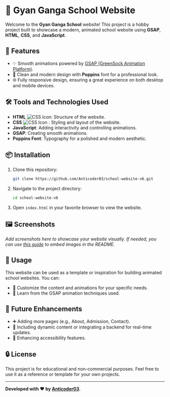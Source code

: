 # 🌟 Gyan Ganga School Website

Welcome to the **Gyan Ganga School** website! This project is a hobby project built to showcase a modern, animated school website using **GSAP**, **HTML**, **CSS**, and **JavaScript**.

## 🔧 Features

- ✨ Smooth animations powered by [GSAP (GreenSock Animation Platform)](https://greensock.com/gsap/).
- 🎨 Clean and modern design with **Poppins** font for a professional look.
- 🌐 Fully responsive design, ensuring a great experience on both desktop and mobile devices.

## 🛠️ Tools and Technologies Used

- **HTML** ![CSS Icon](!(https://svgl.app/library/html5.svg)): Structure of the website.
- **CSS** ![CSS Icon](!(https://svgl.app/library/css_old.svg))
: Styling and layout of the website.
- **JavaScript**: Adding interactivity and controlling animations.
- **GSAP**: Creating smooth animations.
- **Poppins Font**: Typography for a polished and modern aesthetic.

## 📦 Installation

1. Clone this repository:
   ```bash
   git clone https://github.com/Anticoder03/school-website-v6.git
   ```
2. Navigate to the project directory:
   ```bash
   cd school-website-v6
   ```
3. Open `index.html` in your favorite browser to view the website.

## 🖼️ Screenshots

_Add screenshots here to showcase your website visually. If needed, you can use [this guide](https://docs.github.com/en/repositories/managing-your-repositorys-settings-and-features/customizing-your-repository/about-readmes#adding-images-to-your-readme) to embed images in the README._

## 🔄 Usage

This website can be used as a template or inspiration for building animated school websites. You can:
- 📃 Customize the content and animations for your specific needs.
- 🎨 Learn from the GSAP animation techniques used.

## 🌟 Future Enhancements

- ➕ Adding more pages (e.g., About, Admission, Contact).
- 🔗 Including dynamic content or integrating a backend for real-time updates.
- 🎨 Enhancing accessibility features.

## 🔒 License

This project is for educational and non-commercial purposes. Feel free to use it as a reference or template for your own projects.

---

**Developed with ❤️ by [Anticoder03](https://github.com/Anticoder03).**
